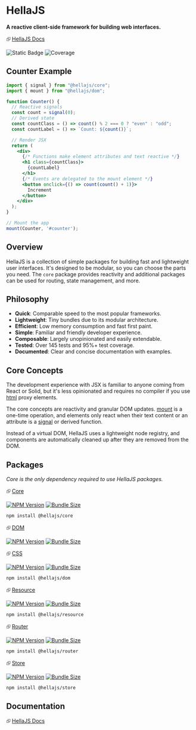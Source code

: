 # HellaJS

**A reactive client-side framework for building web interfaces.**

⮺ [HellaJS Docs](https://hellajs.com)

![Static Badge](https://img.shields.io/badge/status-experimental-orange.svg)
![Coverage](https://img.shields.io/endpoint?url=https://gist.githubusercontent.com/omilli/6df7884e21572b4910c2f21edb658e56/raw/hellajs-coverage.json)

## Counter Example

``` jsx
import { signal } from "@hellajs/core";
import { mount } from "@hellajs/dom";

function Counter() {
  // Reactive signals
  const count = signal(0);
  // Derived state
  const countClass = () => count() % 2 === 0 ? "even" : "odd";
  const countLabel = () => `Count: ${count()}`;

  // Render JSX
  return (
    <div>
      {/* Functions make element attributes and text reactive */}
      <h1 class={countClass}>
        {countLabel}
      </h1>
      {/* Events are delegated to the mount element */}
      <button onclick={() => count(count() + 1)}>
        Increment
      </button>
    </div>
  );
}

// Mount the app
mount(Counter, '#counter');
```

## Overview

HellaJS is a collection of simple packages for building fast and lightweight user interfaces. It's designed to be modular, so you can choose the parts you need. The `core` package provides reactivity and additional packages can be used for routing, state management, and more.


## Philosophy 

- **Quick**: Comparable speed to the most popular frameworks.
- **Lightweight**: Tiny bundles due to its modular architecture.
- **Efficient**: Low memory consumption and fast first paint.
- **Simple**: Familiar and friendly developer experience.
- **Composable**: Largely unopinionated and easily extendable.
- **Tested**: Over 145 tests and 95%+ test coverage.
- **Documented**: Clear and concise documentation with examples.

## Core Concepts

The development experience with JSX is familiar to anyone coming from React or Solid, but it's less opinionated and requires no compiler if you use [html](https://hellajs.com/packages/dom/html) proxy elements.

The core concepts are reactivity and granular DOM updates. [mount](https://hellajs.com/packages/dom/mount) is a one-time operation, and elements only react when their text content or an attribute is a [signal](https://hellajs.com/packages/core/signal) or derived function.

Instead of a virtual DOM, HellaJS uses a lightweight node registry, and components are automatically cleaned up after they are removed from the DOM.


## Packages
*Core is the only dependency required to use HellaJS packages.*

⮺ [Core](https://hellajs.com/packages/core/signal)

[![NPM Version](https://img.shields.io/npm/v/@hellajs/core)](https://www.npmjs.com/package/@hellajs/core)
[![Bundle Size](https://img.shields.io/bundlephobia/minzip/@hellajs/core@latest)](https://bundlephobia.com/package/@hellajs/core)


```bash
npm install @hellajs/core
```

⮺ [DOM](https://hellajs.com/packages/dom/mount)

[![NPM Version](https://img.shields.io/npm/v/@hellajs/dom)](https://www.npmjs.com/package/@hellajs/dom)
[![Bundle Size](https://img.shields.io/bundlephobia/minzip/@hellajs/dom@latest)](https://bundlephobia.com/package/@hellajs/dom)

⮺ [CSS](https://hellajs.com/packages/css/css)

[![NPM Version](https://img.shields.io/npm/v/@hellajs/css)](https://www.npmjs.com/package/@hellajs/css)
[![Bundle Size](https://img.shields.io/bundlephobia/minzip/@hellajs/css@latest)](https://bundlephobia.com/package/@hellajs/css)


```bash
npm install @hellajs/dom
```

⮺ [Resource](https://hellajs.com/packages/resource/resource)

[![NPM Version](https://img.shields.io/npm/v/@hellajs/resource)](https://www.npmjs.com/package/@hellajs/resource)
[![Bundle Size](https://img.shields.io/bundlephobia/minzip/@hellajs/resource@latest)](https://bundlephobia.com/package/@hellajs/resource)

```bash
npm install @hellajs/resource
```

⮺ [Router](https://hellajs.com/packages/router/router)

[![NPM Version](https://img.shields.io/npm/v/@hellajs/router)](https://www.npmjs.com/package/@hellajs/router)
[![Bundle Size](https://img.shields.io/bundlephobia/minzip/@hellajs/router@latest)](https://bundlephobia.com/package/@hellajs/router)

```bash
npm install @hellajs/router
```

⮺ [Store](https://hellajs.com/packages/store/store)

[![NPM Version](https://img.shields.io/npm/v/@hellajs/store)](https://www.npmjs.com/package/@hellajs/store)
[![Bundle Size](https://img.shields.io/bundlephobia/minzip/@hellajs/store@latest)](https://bundlephobia.com/package/@hellajs/store)

```bash
npm install @hellajs/store
```


## Documentation

⮺ [HellaJS Docs](https://hellajs.com)
